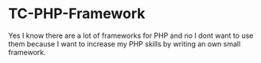# TC-PHP-Framework
Yes I know there are a lot of frameworks for PHP and no I dont want to use them because I want to increase my PHP skills by writing an own small framework.
